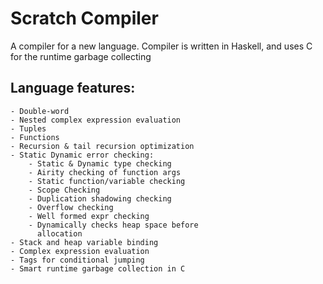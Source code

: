 # Scratch Compiler
A compiler for a new language. Compiler is written in Haskell, and uses C for the runtime garbage collecting


## Language features:
	- Double-word
	- Nested complex expression evaluation
	- Tuples
	- Functions
	- Recursion & tail recursion optimization 
	- Static Dynamic error checking:
		- Static & Dynamic type checking
		- Airity checking of function args
		- Static function/variable checking
		- Scope Checking
		- Duplication shadowing checking
		- Overflow checking 
		- Well formed expr checking
		- Dynamically checks heap space before
          allocation
	- Stack and heap variable binding
	- Complex expression evaluation  
	- Tags for conditional jumping
	- Smart runtime garbage collection in C 

